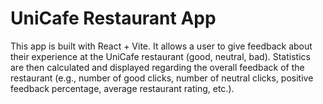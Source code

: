 # UniCafe Restaurant App

This app is built with React + Vite. It allows a user to give feedback about their experience at the UniCafe restaurant (good, neutral, bad). Statistics are then calculated and displayed regarding the overall feedback of the restaurant (e.g., number of good clicks, number of neutral clicks, positive feedback percentage, average restaurant rating, etc.).
